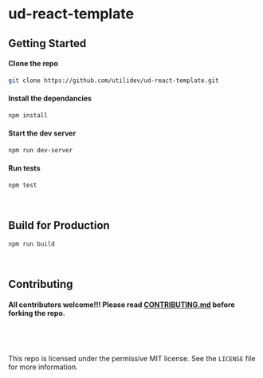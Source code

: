 # ud-react-template

## Getting Started

#### Clone the repo

```bash
git clone https://github.com/utilidev/ud-react-template.git
```

#### Install the dependancies

```bash
npm install
```

#### Start the dev server

```bash
npm run dev-server
```

#### Run tests

```bash
npm test
```

<br />

## Build for Production

```bash
npm run build
```

<br />

## Contributing

#### All contributors welcome!!! Please read [CONTRIBUTING.md](https://github.com/utilidev/ud-react-template/blob/master/CONTRIBUTING.md) before forking the repo.

<br />

#

This repo is licensed under the permissive MIT license. See the <code>LICENSE</code> file for more information.
